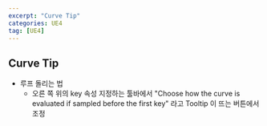 ```yaml
---
excerpt: "Curve Tip"
categories: UE4
tag: [UE4]
---
```


## Curve Tip

+ 루프 돌리는 법
	+ 오른 쪽 위의 key 속성 지정하는 툴바에서 "Choose how the curve is evaluated if sampled before the first key" 라고 Tooltip 이 뜨는 버튼에서 조정 
